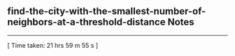 <h2>find-the-city-with-the-smallest-number-of-neighbors-at-a-threshold-distance Notes</h2><hr>[ Time taken: 21 hrs 59 m 55 s ]